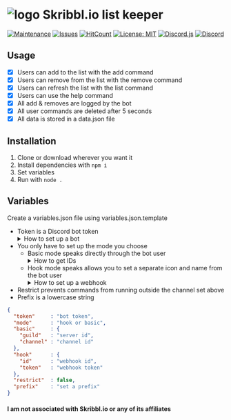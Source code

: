 # ![logo](https://skribbl.io/res/favicon.png) Skribbl.io list keeper
[![Maintenance](https://img.shields.io/badge/Maintained%3F-yes-green.svg?style=flat-square)](https://github.com/Gianni-Ingurgio/Skribbl.io-Keeper/graphs/commit-activity) [![Issues](https://img.shields.io/github/issues/Gianni-Ingurgio/Skribbl.io-Keeper?style=flat-square)](https://github.com/Gianni-Ingurgio/Skribbl.io-Keeper/issues) [![HitCount](http://hits.dwyl.com/Gianni-Ingurgio/Skribbl.io-Keeper.svg)](http://hits.dwyl.com/Gianni-Ingurgio/Skribbl.io-Keeper) [![License: MIT](https://img.shields.io/badge/License-MIT-A31F34.svg?style=flat-square)](./LICENSE.md) [![Discord.js](https://img.shields.io/badge/-Discord.js-7289da?logo=discord&logoColor=white&style=flat-square)](https://discord.js.org/) [![Discord](https://discordapp.com/api/guilds/686681540062740490/widget.png)](https://discord.gg/mHZ3Txf)

## Usage
- [x] Users can add to the list with the add command
- [x] Users can remove from the list with the remove command
- [x] Users can refresh the list with the list command
- [x] Users can use the help command
- [x] All add & removes are logged by the bot
- [x] All user commands are deleted after 5 seconds
- [x] All data is stored in a data.json file

## Installation
1. Clone or download wherever you want it
2. Install dependencies with `npm i`
3. Set variables
4. Run with `node .`

## Variables
Create a variables.json file using variables.json.template
- Token is a Discord bot token <details> <summary>How to set up a bot</summary>
  1\. Go to the [Discord developer portal](https://discord.com/developers/applications)  
  2\. Create a new application with the ![New Application](https://img.shields.io/badge/-New%20Application-7289da) button in the top right  
  3\. Give it a name  
  4\. Click on your new application and go to the Bot tab  
  5\. Copy the token shown under the username  
  6\. Feel free to set whatever picture and username you want  
- You only have to set up the mode you choose
  -  Basic mode speaks directly through the bot user <Details> <summary>How to get IDs</summary>
      1\. Enable developer mode under Discord "Appearance" settings  
      2\. Right click on your server and channel and click "copy ID"  
  - Hook mode speaks allows you to set a separate icon and name from the bot user <Details> <summary>How to set up a webhook</summary>
     1\. Right click channel, click "Edit channel," then "Integrations," then "Webhooks"  
     2\. Create a new webhook with the ![New Webhook](https://img.shields.io/badge/-New%20Webhook-7289da) button in the top  
     3\. Set the name and avatar you want the bot to talk through (The skribbl logo is at the top of this file)  
     4\. Copy the webhook URL  
     5\. discordapp.com/api/webhooks/<u>\*\*\*Webhook ID\*\*\*</u>/<u>\*\*\*\*\*\*\*\*\*\*Webhook Token\*\*\*\*\*\*\*\*\*\*</u>  
     6\. Paste the ID and token into their respective variables  
- Restrict prevents commands from running outside the channel set above
- Prefix is a lowercase string

```json
{
  "token"     : "bot token",
  "mode"      : "hook or basic",
  "basic"     : {
    "guild"   : "server id",
    "channel" : "channel id"
  },
  "hook"      : {
    "id"      : "webhook id",
    "token"   : "webhook token"
  },
  "restrict"  : false,
  "prefix"    : "set a prefix"
}
```
#### I am not associated with Skribbl.io or any of its affiliates
